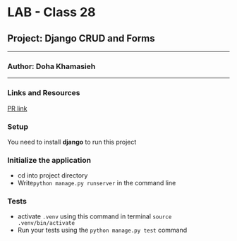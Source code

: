 # LAB - Class 28

## Project: Django CRUD and Forms
---
### Author: Doha Khamasieh
---
### Links and Resources
[PR link](https://github.com/DohaKhamaiseh/Snack_CRUD/pull/1)

### Setup
You need to install **django** to run this project

### Initialize the application
- cd into project directory
- Write`python manage.py runserver` in the command line

### Tests

- activate `.venv` using this command in terminal `source .venv/bin/activate`
- Run your tests using the `python manage.py test` command